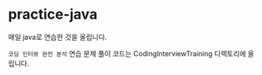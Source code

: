 # practice-java
매일 java로 연습한 것을 올립니다.

`코딩 인터뷰 완전 분석` 연습 문제 풀이 코드는 CodingInterviewTraining 디렉토리에 올립니다.